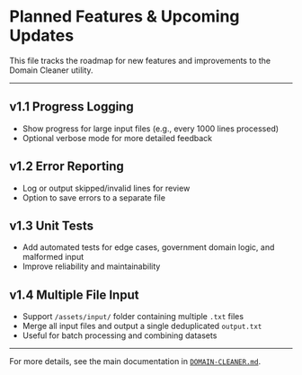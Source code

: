 # Planned Features & Upcoming Updates

This file tracks the roadmap for new features and improvements to the Domain Cleaner utility.

---

## v1.1 Progress Logging
- Show progress for large input files (e.g., every 1000 lines processed)
- Optional verbose mode for more detailed feedback

## v1.2 Error Reporting
- Log or output skipped/invalid lines for review
- Option to save errors to a separate file

## v1.3 Unit Tests
- Add automated tests for edge cases, government domain logic, and malformed input
- Improve reliability and maintainability

## v1.4 Multiple File Input
- Support `/assets/input/` folder containing multiple `.txt` files
- Merge all input files and output a single deduplicated `output.txt`
- Useful for batch processing and combining datasets

---

For more details, see the main documentation in [`DOMAIN-CLEANER.md`](DOMAIN-CLEANER.md).
